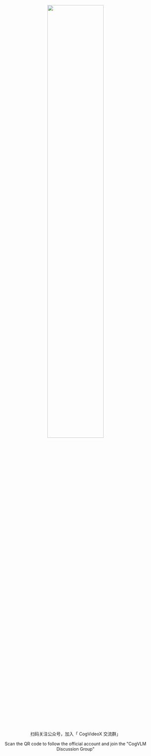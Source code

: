 <div align="center">
<img src=wechat.jpg width="60%"/>

<p> 扫码关注公众号，加入「 CogVideoX 交流群」 </p>
<p> Scan the QR code to follow the official account and join the "CogVLM Discussion Group" </p>
</div>
